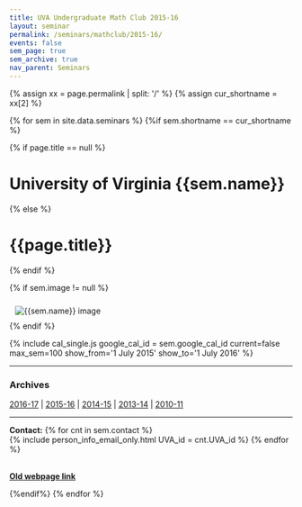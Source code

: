 ```yaml
---
title: UVA Undergraduate Math Club 2015-16
layout: seminar
permalink: /seminars/mathclub/2015-16/
events: false
sem_page: true
sem_archive: true
nav_parent: Seminars
---
```


{% assign xx = page.permalink | split: '/' %}
{% assign cur_shortname = xx[2] %}

{% for sem in site.data.seminars %}
{%if sem.shortname == cur_shortname %}

{% if page.title == null %}
  <h1 class="mt-2 mb-4">University of Virginia {{sem.name}}</h1>
{% else %}
  <h1 class="mt-2 mb-4">{{page.title}}</h1>
{% endif %}

{% if sem.image != null %}
  <div class="row">
    <div class="col-md-3">
      <img src="{{ sem.image | replace: '__SITE_URL__', site.url }}" style="max-width:100%;max-height:400px;height:auto;width:auto;padding:10px" alt="{{sem.name}} image" title="{{sem.name}} image"/>
    </div>
  </div>
{% endif %}

{% include cal_single.js google_cal_id = sem.google_cal_id current=false max_sem=100
show_from='1 July 2015'
show_to='1 July 2016' %}

<hr>
<h3 class="mb-3">Archives</h3>

<p><a href="/seminars/mathclub/2016-17/">2016-17</a> |
<a href="/seminars/mathclub/2015-16/">2015-16</a> |
<a href="/seminars/mathclub/2014-15/">2014-15</a> |
<a href="/seminars/mathclub/2013-14/">2013-14</a> |
<a href="/seminars/mathclub/2010-11/">2010-11</a></p>

---

**Contact:** {% for cnt in sem.contact %}<br />{% include person_info_email_only.html UVA_id = cnt.UVA_id %} {% endfor %}

<br>**[Old webpage link]({{sem.webpage}})**

{%endif%}
{% endfor %}
